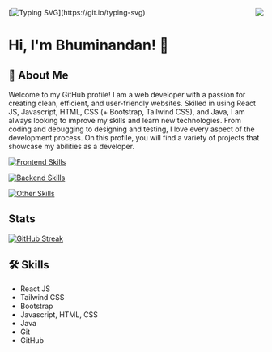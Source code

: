<div align="">

<img align="right" src="https://visitor-badge.laobi.icu/badge?page_id=Bhuminandan.Bhuminandan">

[![Typing SVG](https://readme-typing-svg.demolab.com?font=Gilroy&weight=700&pause=1000&color=00D4A1&width=435&lines=Hii%2C+Welcome+to+my+Github....)](https://git.io/typing-svg)

# Hi, I'm Bhuminandan! 👋


## 🚀 About Me
<!-- I'm a front-end developer.

I really enjoy making webpages and their components using programming languages. -->
Welcome to my GitHub profile! I am a web developer with a passion for creating clean, efficient, and user-friendly websites. Skilled in using React JS, Javascript, HTML, CSS (+ Bootstrap, Tailwind CSS), and Java, I am always looking to improve my skills and learn new technologies. From coding and debugging to designing and testing, I love every aspect of the development process. On this profile, you will find a variety of projects that showcase my abilities as a developer.

[![Frontend Skills](https://skillicons.dev/icons?i=react,vite,tailwind,bootstrap,js,html,css)](https://skillicons.dev)

[![Backend Skills](https://skillicons.dev/icons?i=express,nodejs,mongodb)](https://skillicons.dev)

[![Other Skills](https://skillicons.dev/icons?i=wordpress,java)](https://skillicons.dev)

## Stats
[![GitHub Streak](https://streak-stats.demolab.com?user=Bhuminandan&theme=highcontrast&hide_border=true&border_radius=5)](https://git.io/streak-stats)

## 🛠 Skills
- React JS
- Tailwind CSS
- Bootstrap
- Javascript, HTML, CSS
- Java
- Git
- GitHub
<!--- ReactJS
- Figma
- Canva





## Other Common Github Profile Sections
👩‍💻 I'm currently working on making [books](https://github.com/TheMohit2003/Books-Ecommerce) ecommerce [website](https://themohit2003.github.io/Books-Ecommerce/).

🧠 I'm currently learning web development and german

👯‍♀️ I'm looking to collaborate on websites projects

📫 You can reach me through my [linkedin](https://www.linkedin.com/in/mohit-pardeshi-5792aa229/) account

😄 He/Him/His

⚡️ Fun fact: I used [readme editor](https://readme.so/) to make this profile.
-->

</div>

